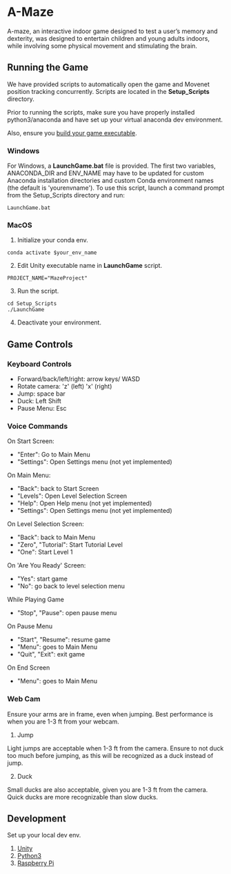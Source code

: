 # A-Maze

A-maze, an interactive indoor game designed to test a user’s memory and dexterity, was designed to entertain children and young adults indoors, while involving some physical movement and stimulating the brain.

## Running the Game

We have provided scripts to automatically open the game and Movenet position tracking concurrently. Scripts are located in the **Setup_Scripts** directory.

Prior to running the scripts, make sure you have properly installed python3/anaconda and have set up your virtual anaconda dev environment.

Also, ensure you [build your game executable](https://docs.unity3d.com/Manual/PublishingBuilds.html).

### Windows

For Windows, a **LaunchGame.bat** file is provided. The first two variables, ANACONDA_DIR and ENV_NAME may have to be updated for custom Anaconda installation directories and custom Conda environment names (the default is 'yourenvname'). To use this script, launch a command prompt from the Setup_Scripts directory and run:

`LaunchGame.bat`

### MacOS

1. Initialize your conda env.

`conda activate $your_env_name`

2. Edit Unity executable name in **LaunchGame** script.

`PROJECT_NAME="MazeProject"`

3. Run the script.

```
cd Setup_Scripts
./LaunchGame
```

4. Deactivate your environment.

## Game Controls

### Keyboard Controls

- Forward/back/left/right: arrow keys/ WASD
- Rotate camera: 'z' (left) 'x' (right)
- Jump: space bar
- Duck: Left Shift
- Pause Menu: Esc

### Voice Commands

On Start Screen:

- "Enter": Go to Main Menu
- "Settings": Open Settings menu (not yet implemented)

On Main Menu:

- "Back": back to Start Screen
- "Levels": Open Level Selection Screen
- "Help": Open Help menu (not yet implemented)
- "Settings": Open Settings menu (not yet implemented)

On Level Selection Screen:

- "Back": back to Main Menu
- "Zero", "Tutorial": Start Tutorial Level
- "One": Start Level 1

On 'Are You Ready' Screen:

- "Yes": start game
- "No": go back to level selection menu

While Playing Game

- "Stop", "Pause": open pause menu

On Pause Menu

- "Start", "Resume": resume game
- "Menu": goes to Main Menu
- "Quit", "Exit": exit game

On End Screen

- "Menu": goes to Main Menu

### Web Cam

Ensure your arms are in frame, even when jumping. Best performance is when you are 1-3 ft from your webcam.

1. Jump

Light jumps are acceptable when 1-3 ft from the camera. Ensure to not duck too much before jumping, as this will be recognized as a duck instead of jump.

2. Duck

Small ducks are also acceptable, given you are 1-3 ft from the camera. Quick ducks are more recognizable than slow ducks.

## Development

Set up your local dev env.

1. [Unity](https://unity3d.com/get-unity/download)
2. [Python3](https://www.python.org/downloads/)
3. [Raspberry Pi](https://www.raspberrypi.com/products/)
